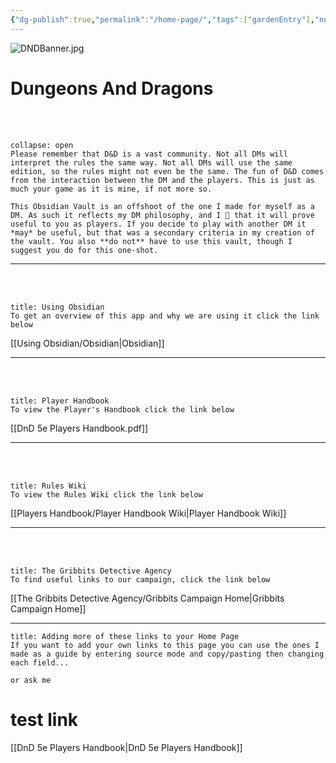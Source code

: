```yaml
---
{"dg-publish":true,"permalink":"/home-page/","tags":["gardenEntry"],"noteIcon":""}
---
```


![DNDBanner.jpg](/img/user/Attachments/Images/DNDBanner.jpg)
<br>
# Dungeons And Dragons
<br><br>
```ad-important
collapse: open
Please remember that D&D is a vast community. Not all DMs will interpret the rules the same way. Not all DMs will use the same edition, so the rules might not even be the same. The fun of D&D comes from the interaction between the DM and the players. This is just as much your game as it is mine, if not more so.

This Obsidian Vault is an offshoot of the one I made for myself as a DM. As such it reflects my DM philosophy, and I 🙏 that it will prove useful to you as players. If you decide to play with another DM it *may* be useful, but that was a secondary criteria in my creation of the vault. You also **do not** have to use this vault, though I suggest you do for this one-shot. 

```
---
<br><br>
```ad-info
title: Using Obsidian
To get an overview of this app and why we are using it click the link below

```

[[Using Obsidian/Obsidian\|Obsidian]]

---
<br><br>
```ad-summary
title: Player Handbook
To view the Player's Handbook click the link below

```

[[DnD 5e Players Handbook.pdf]]

---
<br><br>
```ad-faq
title: Rules Wiki
To view the Rules Wiki click the link below

```

[[Players Handbook/Player Handbook Wiki\|Player Handbook Wiki]]

---
<br><br>
```ad-abstract
title: The Gribbits Detective Agency
To find useful links to our campaign, click the link below
```

[[The Gribbits Detective Agency/Gribbits Campaign Home\|Gribbits Campaign Home]]

---

```ad-tip
title: Adding more of these links to your Home Page
If you want to add your own links to this page you can use the ones I made as a guide by entering source mode and copy/pasting then changing each field...

or ask me
```

# test link

[[DnD 5e Players Handbook\|DnD 5e Players Handbook]]